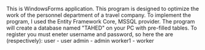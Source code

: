 This is WindowsForms application. 
This program is designed to optimize the work of the personnel department of a travel company. 
To implement the program, I used the Entity Framework Core, MSSQL provider. 
The program will create a database named "TAHED" on your PC with pre-filled tables.
To register you must eneter username and password, so here the are (respectively):
user - user
admin - admin
worker1 - worker

